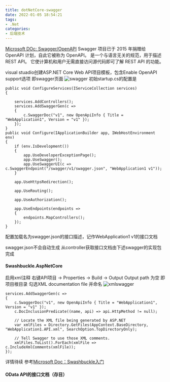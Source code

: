 ```yaml
---
title: dotNetCore-swagger
date: 2022-01-05 18:54:21
tags:
- .Net
categories: 
- 后端技术
---
```

[Microsoft DOc: Swagger/OpenAPI](https://docs.microsoft.com/zh-cn/aspnet/core/tutorials/web-api-help-pages-using-swagger?view=aspnetcore-6.0) Swagger 项目已于 2015 年捐赠给 OpenAPI 计划，自此它被称为 OpenAPI。 是一个与语言无关的规范，用于描述 REST API。 它使计算机和用户无需直接访问源代码即可了解 REST API 的功能。

visual stuadio创建ASP.NET Core Web API项目模板，包含Enable OpenAPI support选项 即swagger页面
![swagger](https://tvax3.sinaimg.cn/large/a60edd42gy1gy3voeuu6oj20sg0iwmzu.jpg)
初始startup.cs的配置是
```
public void ConfigureServices(IServiceCollection services)
{

    services.AddControllers();
    services.AddSwaggerGen(c =>
    {
        c.SwaggerDoc("v1", new OpenApiInfo { Title = "WebApplication1", Version = "v1" });
    });
}
public void Configure(IApplicationBuilder app, IWebHostEnvironment env)
{
    if (env.IsDevelopment())
    {
        app.UseDeveloperExceptionPage();
        app.UseSwagger();
        app.UseSwaggerUI(c => c.SwaggerEndpoint("/swagger/v1/swagger.json", "WebApplication1 v1"));
    }

    app.UseHttpsRedirection();

    app.UseRouting();

    app.UseAuthorization();

    app.UseEndpoints(endpoints =>
    {
        endpoints.MapControllers();
    });
}
```
配置加载名为swagger.json的接口描述，记作WebApplication1 v1的接口文档

swagger.json不会自动生成 从controller获取接口文档由下述swagger的实现包完成

#### Swashbuckle.AspNetCore
启用xml注释
右键API项目 -> Properties -> Build -> Output
Output path 为空 即项目根目录
勾选XML documentation file 并命名
![xmlswagger](https://tvax4.sinaimg.cn/large/a60edd42gy1gy3w5kk83gj20qp0g10x2.jpg)
```
services.AddSwaggerGen(c =>
{
    c.SwaggerDoc("v1", new OpenApiInfo { Title = "WebApplication1", Version = "v1" });
    c.DocInclusionPredicate((name, api) => api.HttpMethod != null);

    // Locate the XML file being generated by ASP.NET
    var xmlFiles = Directory.GetFiles(AppContext.BaseDirectory, "WebApplication1.API.xml", SearchOption.TopDirectoryOnly);

    // Tell Swagger to use those XML comments.
    xmlFiles.ToList().ForEach(xmlFile => c.IncludeXmlComments(xmlFile));
});
```
详情待续 参考[Microsoft Doc：Swashbuckle入门](https://docs.microsoft.com/zh-cn/aspnet/core/tutorials/getting-started-with-swashbuckle?view=aspnetcore-6.0&tabs=visual-studio)

#### OData API的接口文档（存目）
